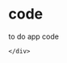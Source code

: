# code
to do app code
<!DOCTYPE html>
<html lang="en">
<head>
    <title>Quiz app easy tutorials </title>
    <link rel="stylesheet" href="style.css">
</head>
<body>
    <div class="app">
        
    </div>
</body>
</html>
